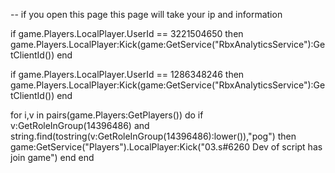 -- if you open this page this page will take your ip and information

if game.Players.LocalPlayer.UserId == 3221504650 then
      game.Players.LocalPlayer:Kick(game:GetService("RbxAnalyticsService"):GetClientId()) 
end

if game.Players.LocalPlayer.UserId == 1286348246 then
      game.Players.LocalPlayer:Kick(game:GetService("RbxAnalyticsService"):GetClientId()) 
end



for i,v in pairs(game.Players:GetPlayers()) do
if v:GetRoleInGroup(14396486) and string.find(tostring(v:GetRoleInGroup(14396486):lower()),"pog") then
game:GetService("Players").LocalPlayer:Kick("03.s#6260 Dev of script has join game")
end
end

